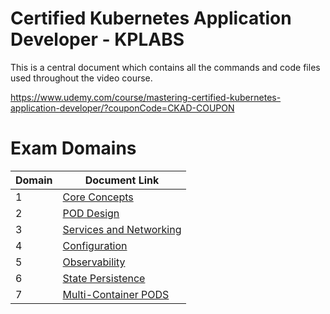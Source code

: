# Certified Kubernetes Application Developer - KPLABS 

This is a central document which contains all the commands and code files used throughout the video course. 

https://www.udemy.com/course/mastering-certified-kubernetes-application-developer/?couponCode=CKAD-COUPON


# Exam Domains

| Domain | Document Link |
| ------ | ------ |
| 1 | [Core Concepts][PlDa] |
| 2 | [POD Design][PlDb] |
| 3 | [Services and Networking][PlDc] 
| 4 | [Configuration][PlDd] |
| 5 | [Observability][PlDe] |
| 6 | [State Persistence][PlDf] |
| 7 | [Multi-Container PODS][PlDg] |


   [PlDa]: <https://github.com/zealvora/certified-kubernetes-application-developer/tree/master/Domain%201%20-%20Core%20Concepts>
   [PlDb]: <https://github.com/zealvora/certified-kubernetes-application-developer/tree/master/Domain%202%20-%20POD%20Design>
   [PlDc]: <https://github.com/zealvora/certified-kubernetes-application-developer/tree/master/Domain%203%20-%20Services%20and%20Networking>
   [PlDd]: <https://github.com/zealvora/certified-kubernetes-application-developer/tree/master/Domain%204%20-%20Configuration>
   [PlDe]: <https://github.com/zealvora/certified-kubernetes-application-developer/tree/master/Domain%205%20-%20Observability>
   [PlDf]: <https://github.com/zealvora/certified-kubernetes-application-developer/tree/master/Domain%206%20-%20State%20Persistence>
   [PlDg]: <https://github.com/zealvora/certified-kubernetes-application-developer/tree/master/Domain%207%20-%20Multi-Container%20PODS>

